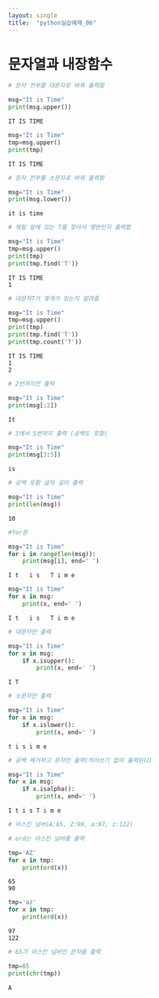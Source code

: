 ```yaml
---
layout: single
title:  "python실습예제_06"
---
```


# 문자열과 내장함수


```python
# 문자 전부를 대문자로 바꿔 출력함
```


```python
msg="It is Time"
print(msg.upper())
```

    IT IS TIME
    


```python
msg="It is Time"
tmp=msg.upper()
print(tmp)
```

    IT IS TIME
    


```python
# 문자 전부를 소문자로 바꿔 출력함
```


```python
msg="It is Time"
print(msg.lower())
```

    it is time
    


```python
# 제일 앞에 있는 T를 찾아서 몇번인지 출력함
```


```python
msg="It is Time"
tmp=msg.upper()
print(tmp)
print(tmp.find('T'))
```

    IT IS TIME
    1
    


```python
# 대문자T가 몇개가 있는지 알려줌
```


```python
msg="It is Time"
tmp=msg.upper()
print(tmp)
print(tmp.find('T'))
print(tmp.count('T'))
```

    IT IS TIME
    1
    2
    


```python
# 2번까지만 출력
```


```python
msg="It is Time"
print(msg[:2])
```

    It
    


```python
# 3에서 5번까지 출력 (공백도 포함)
```


```python
msg="It is Time"
print(msg[3:5])
```

    is
    


```python
# 공백 포함 글자 길이 출력
```


```python
msg="It is Time"
print(len(msg))
```

    10
    


```python
#for문
```


```python
msg="It is Time"
for i in range(len(msg)):
    print(msg[i], end=' ')
```

    I t   i s   T i m e 


```python
msg="It is Time"
for x in msg:
    print(x, end=' ')
```

    I t   i s   T i m e 


```python
# 대문자만 출력
```


```python
msg="It is Time"
for x in msg:
    if x.isupper():
        print(x, end=' ')
```

    I T 


```python
# 소문자만 출력
```


```python
msg="It is Time"
for x in msg:
    if x.islower():
        print(x, end=' ')
```

    t i s i m e 


```python
# 공백 제거하고 문자만 출력(띄어쓰기 없이 출력된다)
```


```python
msg="It is Time"
for x in msg:
    if x.isalpha():
        print(x, end=' ')
```

    I t i s T i m e 


```python
# 아스킨 넘버(A:65, Z:90, a:97, z:122)
```


```python
# ord는 아스킨 넘버를 출력
```


```python
tmp='AZ'
for x in tmp:
    print(ord(x))
```

    65
    90
    


```python
tmp='az'
for x in tmp:
    print(ord(x))
```

    97
    122
    


```python
# 65가 아스킨 넘버인 문자를 출력
```


```python
tmp=65
print(chr(tmp))
```

    A
    

